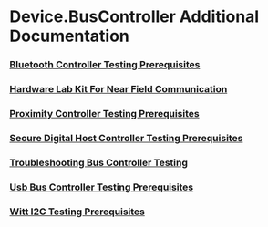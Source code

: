 # Device.BusController Additional Documentation
### [Bluetooth Controller Testing Prerequisites](testref/bluetooth_controller_testing_prerequisites.md.md)
### [Hardware Lab Kit For Near Field Communication](testref/hardware_lab_kit_for_near_field_communication.md.md)
### [Proximity Controller Testing Prerequisites](testref/proximity_controller_testing_prerequisites.md.md)
### [Secure Digital Host Controller Testing Prerequisites](testref/secure_digital_host_controller_testing_prerequisites.md.md)
### [Troubleshooting Bus Controller Testing](testref/troubleshooting_bus_controller_testing.md.md)
### [Usb Bus Controller Testing Prerequisites](testref/usb_bus_controller_testing_prerequisites.md.md)
### [Witt I2C Testing Prerequisites](testref/witt_i2c_testing_prerequisites.md.md)
